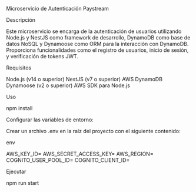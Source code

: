 Microservicio de Autenticación Paystream

Descripción

Este microservicio se encarga de la autenticación de usuarios utilizando Node.js y NestJS como framework de desarrollo, DynamoDB como base de datos NoSQL y Dynamoose como ORM para la interacción con DynamoDB. Proporciona funcionalidades como el registro de usuarios, inicio de sesión, y verificación de tokens JWT.

Requisitos

Node.js (v14 o superior)
NestJS (v7 o superior)
AWS DynamoDB
Dynamoose (v2 o superior)
AWS SDK para Node.js

Uso

npm install

Configurar las variables de entorno:

Crear un archivo .env en la raíz del proyecto con el siguiente contenido:

env

AWS_KEY_ID=
AWS_SECRET_ACCESS_KEY=
AWS_REGION=
COGNITO_USER_POOL_ID=
COGNITO_CLIENT_ID=

Ejecutar

npm run start

